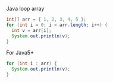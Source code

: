 Java loop array
```java
int[] arr = { 1, 2, 3, 4, 5 };
for (int i = 0; i < arr.length; i++) {
  int v = arr[i];
  System.out.println(v);
}
```
For Java5+
```java
for (int i : arr) {
  System.out.println(v);
}
```